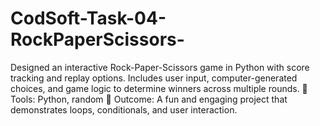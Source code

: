 # CodSoft-Task-04-RockPaperScissors-
Designed an interactive Rock-Paper-Scissors game in Python with score tracking and replay options. Includes user input, computer-generated choices, and game logic to determine winners across multiple rounds. 🔧 Tools: Python, random 🎯 Outcome: A fun and engaging project that demonstrates loops, conditionals, and user interaction.
